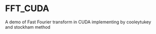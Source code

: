 # FFT_CUDA
A demo of Fast Fourier transform in CUDA implementing by cooleytukey and  stockham method
